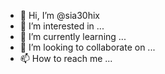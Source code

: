 - 👋 Hi, I’m @sia30hix
- 👀 I’m interested in ...
- 🌱 I’m currently learning ...
- 💞️ I’m looking to collaborate on ...
- 📫 How to reach me ...

<!---
sia30hix/sia30hix is a ✨ special ✨ repository because its `README.md` (this file) appears on your GitHub profile.
You can click the Preview link to take a look at your changes.
--->
